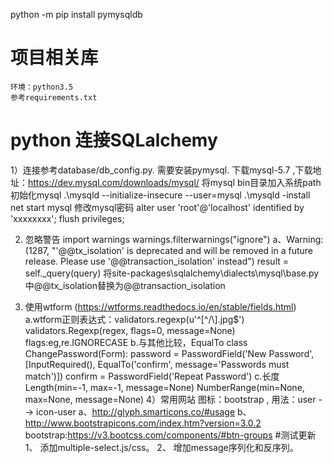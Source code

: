 ﻿python -m pip install pymysqldb
# 项目相关库
    环境：python3.5
    参考requirements.txt
# python 连接SQLalchemy
1）连接参考database/db_config.py.
   需要安装pymysql.
   下载mysql-5.7 ,下载地址：https://dev.mysql.com/downloads/mysql/
   将mysql bin目录加入系统path
   初始化mysql
   .\mysqld --initialize-insecure --user=mysql
   .\mysqld -install
   net start mysql
   修改mysql密码
   alter user 'root'@'localhost' identified by 'xxxxxxxx';
   flush privileges;

2) 忽略警告
    import warnings
    warnings.filterwarnings("ignore")
    a、Warning: (1287, "'@@tx_isolation' is deprecated and will be removed in a future release. Please use '@@transaction_isolation' instead")
        result = self._query(query)
       将site-packages\sqlalchemy\dialects\mysql\base.py中@@tx_isolation替换为@@transaction_isolation

3) 使用wtform 
   (https://wtforms.readthedocs.io/en/stable/fields.html)
   a.wtform正则表达式：validators.regexp(u'^[^/\\]\.jpg$')
     validators.Regexp(regex, flags=0, message=None)
     flags:eg,re.IGNORECASE
   b.与其他比较，EqualTo
     class ChangePassword(Form):
    	password = PasswordField('New Password', [InputRequired(), EqualTo('confirm', message='Passwords must match')])
    	confirm  = PasswordField('Repeat Password')
   c.长度
     Length(min=-1, max=-1, message=None)
     NumberRange(min=None, max=None, message=None)
4）常用网站
   图标：bootstrap , 用法：user  --> icon-user
   a、http://glyph.smarticons.co/#usage
   b、http://www.bootstrapicons.com/index.htm?version=3.0.2
   bootstrap:https://v3.bootcss.com/components/#btn-groups
#测试更新
1、 添加multiple-select.js/css。
2、 增加message序列化和反序列。



